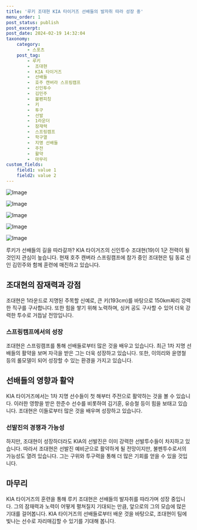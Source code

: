 ```yaml
---
title: '루키 조대현 KIA 타이거즈 선배들의 발자취 따라 성장 중'
menu_order: 1
post_status: publish
post_excerpt: 
post_date: 2024-02-19 14:32:04
taxonomy:
    category:
        - 스포츠
    post_tag:
        - 루키
        -  조대현
        -  KIA 타이거즈
        -  선배들
        -  호주 캔버라 스프링캠프
        -  신인투수
        -  김민주
        -  불펜피칭
        -  키
        -  투구
        -  선발
        -  1라운더
        -  잠재력
        -  스프링캠프
        -  학구열
        -  지명 선배들
        -  주전
        -  활약
        -  마무리
custom_fields:
    field1: value 1
    field2: value 2
---
```


![Image](https://imgnews.pstatic.net/image/109/2024/02/13/0005017085_001_20240213144102558.png?type=w647)

![Image](https://imgnews.pstatic.net/image/109/2024/02/13/0005017085_002_20240213144102601.png?type=w647)

![Image](https://imgnews.pstatic.net/image/109/2024/02/13/0005017085_003_20240213144102626.png?type=w647)

![Image](https://imgnews.pstatic.net/image/109/2024/02/13/0005017085_004_20240213144102651.png?type=w647)

![Image](https://imgnews.pstatic.net/image/109/2024/02/13/0005017085_005_20240213144102670.png?type=w647)

루키가 선배들의 길을 따라갈까? KIA 타이거즈의 신인투수 조대현(19)이 1군 전력이 될 것인지 관심이 높습니다. 현재 호주 캔버라 스프링캠프에 참가 중인 조대현은 팀 동료 신인 김민주와 함께 훈련에 매진하고 있습니다. 
## 조대현의 잠재력과 강점
조대현은 1라운드로 지명된 주목할 신예로, 큰 키(193cm)를 바탕으로 150km짜리 강력한 직구를 구사합니다. 또한 힘을 쌓기 위해 노력하며, 싱커 공도 구사할 수 있어 더욱 강력한 투수로 거듭날 전망입니다. 
### 스프링캠프에서의 성장
조대현은 스프링캠프를 통해 선배들로부터 많은 것을 배우고 있습니다. 최근 1차 지명 선배들의 활약을 보며 자극을 받은 그는 더욱 성장하고 있습니다. 또한, 이의리와 윤영철 등의 롤모델이 되어 성장할 수 있는 환경을 가지고 있습니다.
## 선배들의 영향과 활약
KIA 타이거즈에서는 1차 지명 선수들이 첫 해부터 주전으로 활약하는 것을 볼 수 있습니다. 이러한 영향을 받은 한준수 선수를 비롯하여 김기훈, 유승철 등이 힘을 보태고 있습니다. 조대현은 이들로부터 많은 것을 배우며 성장하고 있습니다.
### 선발진의 경쟁과 가능성
하지만, 조대현이 성장하더라도 KIA의 선발진은 이미 강력한 선발투수들이 차지하고 있습니다. 따라서 조대현은 선발진 예비군으로 활약하게 될 전망이지만, 불펜투수로서의 가능성도 열려 있습니다. 그는 구위와 투구력을 통해 더 많은 기회를 얻을 수 있을 것입니다.
## 마무리
KIA 타이거즈의 훈련을 통해 루키 조대현은 선배들의 발자취를 따라가며 성장 중입니다. 그의 잠재력과 노력이 어떻게 펼쳐질지 기대되는 만큼, 앞으로의 그의 모습에 많은 기대를 걸어봅니다. KIA 타이거즈의 선배들로부터 배운 것을 바탕으로, 조대현이 팀에 빛나는 선수로 자리매김할 수 있기를 기대해 봅니다.
